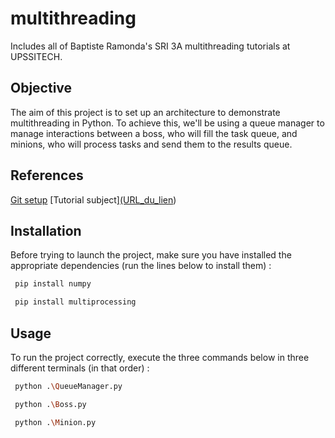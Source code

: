 # multithreading
Includes all of Baptiste Ramonda's SRI 3A multithreading tutorials at UPSSITECH.

## Objective

The aim of this project is to set up an architecture to demonstrate multithreading in Python. To achieve this, we'll be using a queue manager to manage interactions between a boss, who will fill the task queue, and minions, who will process tasks and send them to the results queue.

## References

[Git setup]([URL_du_lien](https://homepages.laas.fr/gsaurel/teach/2023-2024/3A_SRI/a-tp-1.pdf))
[Tutorial subject][(URL_du_lien](https://homepages.laas.fr/gsaurel/teach/2023-2024/3A_SRI/b-tp-2.pdf))


## Installation

Before trying to launch the project, make sure you have installed the appropriate dependencies (run the lines below to install them) :

```bash
 pip install numpy
```

```bash
 pip install multiprocessing
```


## Usage

To run the project correctly, execute the three commands below in three different terminals (in that order) :

```bash
 python .\QueueManager.py
```

```bash
 python .\Boss.py
```

```bash
 python .\Minion.py
```

